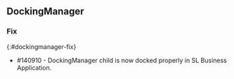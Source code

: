 ## DockingManager

### Fix
{:#dockingmanager-fix}

* \#140910 - DockingManager child is now docked properly in SL Business Application.